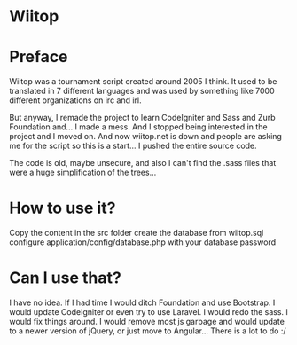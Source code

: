 Wiitop
======

# Preface

Wiitop was a tournament script created around 2005 I think. It used to be translated in 7 different languages and was used by something like 7000 different organizations on irc and irl.

But anyway, I remade the project to learn CodeIgniter and Sass and Zurb Foundation and... I made a mess. And I stopped being interested in the project and I moved on. And now wiitop.net is down and people are asking me for the script so this is a start... I pushed the entire source code.

The code is old, maybe unsecure, and also I can't find the .sass files that were a huge simplification of the trees...

# How to use it?

Copy the content in the src folder
create the database from wiitop.sql
configure application/config/database.php with your database password

# Can I use that?

I have no idea. If I had time I would ditch Foundation and use Bootstrap. I would update CodeIgniter or even try to use Laravel. I would redo the sass. I would fix things around. I would remove most js garbage and would update to a newer version of jQuery, or just move to Angular... There is a lot to do :/

